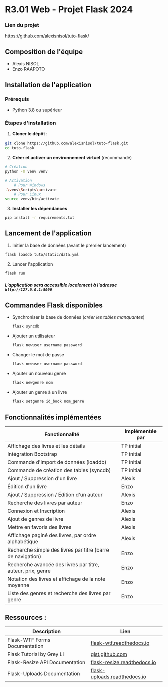 # R3.01 Web - Projet Flask 2024

### Lien du projet
https://github.com/alexisnisol/tuto-flask/

## Composition de l'équipe
- Alexis NISOL
- Enzo RAAPOTO

## Installation de l'application

### Prérequis
- Python 3.8 ou supérieur

### Étapes d'installation

1. **Cloner le dépôt** :
```bash
git clone https://github.com/alexisnisol/tuto-flask.git
cd tuto-flask
```

2. **Créer et activer un environnement virtuel** (recommandé)
```bash
# Création
python -m venv venv

# Activation
    # Pour Windows
.\venv\Scripts\activate
    # Pour Linux
source venv/bin/activate
```

3. **Installer les dépendances**
```bash
pip install -r requirements.txt
```

## Lancement de l'application
1. Initier la base de données (avant le premier lancement)
```bash
flask loaddb tuto/static/data.yml
```

2. Lancer l'application
```bash
flask run
```
##### L'application sera accessible localement à l'adresse `http://127.0.0.1:5000`

## Commandes Flask disponibles
- Synchroniser la base de données (*créer les tables manquantes*)
    ```bash
    flask syncdb
    ```
- Ajouter un utilisateur
    ```bash
    flask newuser username password
    ```
- Changer le mot de passe
    ```bash
    flask newuser username password
    ```
- Ajouter un nouveau genre
    ```bash
    flask newgenre nom
    ```
- Ajouter un genre à un livre
    ```bash
    flask setgenre id_book nom_genre
    ```

## Fonctionnalités implémentées
| Fonctionnalité | Implémentée par |
|----------------|-----------------|
| Affichage des livres et les détails | TP initial |
| Intégration Bootstrap | TP initial |
| Commande d'import de données (loaddb) | TP initial |
| Commande de création des tables (syncdb) | TP initial |
| Ajout / Suppression d'un livre | Alexis |
| Édition d'un livre | Enzo |
| Ajout / Suppression / Édition d'un auteur | Alexis |
| Recherche des livres par auteur | Enzo |
| Connexion et Inscription | Alexis |
| Ajout de genres de livre | Alexis |
| Mettre en favoris des livres | Alexis |
| Affichage paginé des livres, par ordre alphabétique | Alexis |
| Recherche simple des livres par titre (barre de navigation) | Enzo |
| Recherche avancée des livres par titre, auteur, prix, genre | Enzo |
| Notation des livres et affichage de la note moyenne | Enzo |
| Liste des genres et recherche des livres par genre | Enzo |


## Ressources :
| Description | Lien |
|-------------|------|
| Flask-WTF Forms Documentation | [flask-wtf.readthedocs.io](https://flask-wtf.readthedocs.io/en/1.2.x/form/) |
| Flask Tutorial by Grey Li | [gist.github.com](https://gist.github.com/greyli/81d7e5ae6c9baf7f6cdfbf64e8a7c037) |
| Flask-Resize API Documentation | [flask-resize.readthedocs.io](https://flask-resize.readthedocs.io/api.html#module-flask_resize.resizing) |
| Flask-Uploads Documentation | [flask-uploads.readthedocs.io](https://flask-uploads.readthedocs.io/en/latest/) |